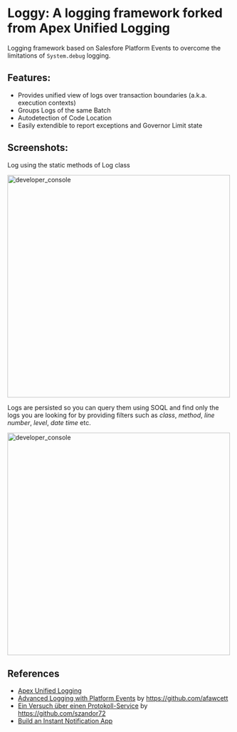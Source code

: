 # Loggy: A logging framework forked from Apex Unified Logging 
Logging framework based on Salesfore Platform Events to overcome the limitations of `System.debug` logging.

## Features: ##
 - Provides unified view of logs over transaction boundaries (a.k.a. execution contexts)
 - Groups Logs of the same Batch
 - Autodetection of Code Location 
 - Easily extendible to report exceptions and Governor Limit state
 
## Screenshots: ##

Log using the static methods of Log class

<img width="500" alt="developer_console" src="https://user-images.githubusercontent.com/8180281/51323046-69c54380-1a67-11e9-9999-29d4697d4b82.png">

Logs are persisted so you can query them using SOQL and find only the logs you are looking for by providing filters such as *class*, *method*, *line number*, *level*, *date time* etc.

<img width="500" alt="developer_console" src="https://user-images.githubusercontent.com/10000206/68014347-573b9400-fca0-11e9-851f-1fb57a8a5870.png">

## References ##
- [Apex Unified Logging](https://github.com/rsoesemann/apex-unified-logging)
- [Advanced Logging with Platform Events](https://www.youtube.com/watch?v=yYeurYnasVc) by https://github.com/afawcett
- [Ein Versuch über einen Protokoll-Service](https://shoreforce.herokuapp.com/ein-versuch-uber-einen-protokoll-service/) by https://github.com/szandor72
- [Build an Instant Notification App](https://trailhead.salesforce.com/en/content/learn/projects/workshop-platform-events) 
